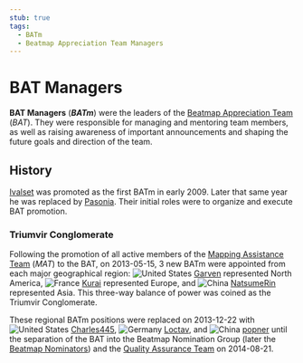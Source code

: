 ```yaml
---
stub: true
tags:
  - BATm
  - Beatmap Appreciation Team Managers
---
```


# BAT Managers

**BAT Managers** (***BATm***) were the leaders of the [Beatmap Appreciation Team](/wiki/Modding/Beatmap_Appreciation_Team) (*BAT*). They were responsible for managing and mentoring team members, as well as raising awareness of important announcements and shaping the future goals and direction of the team.

## History

[Ivalset](https://osu.ppy.sh/users/827) was promoted as the first BATm in early 2009. Later that same year he was replaced by [Pasonia](https://osu.ppy.sh/users/43345). Their initial roles were to organize and execute BAT promotion.

### Triumvir Conglomerate

Following the promotion of all active members of the [Mapping Assistance Team](/wiki/Modding/Mapping_Assistance_Team) (*MAT*) to the BAT, on 2013-05-15, 3 new BATm were appointed from each major geographical region: ![][flag_US] [Garven](https://osu.ppy.sh/users/244216) represented North America, ![][flag_FR] [Kurai](https://osu.ppy.sh/users/77089) represented Europe, and ![][flag_CN] [NatsumeRin](https://osu.ppy.sh/users/151679) represented Asia. This three-way balance of power was coined as the Triumvir Conglomerate.

These regional BATm positions were replaced on 2013-12-22 with ![][flag_US] [Charles445](https://osu.ppy.sh/users/85000), ![][flag_DE] [Loctav](https://osu.ppy.sh/users/71366), and ![][flag_CN] [popner](https://osu.ppy.sh/users/759860) until the separation of the BAT into the Beatmap Nomination Group (later the [Beatmap Nominators](/wiki/People/The_Team/Beatmap_Nominators)) and the [Quality Assurance Team](/wiki/Modding/Quality_Assurance_Team) on 2014-08-21.

[flag_CN]: /wiki/shared/flag/CN.gif "China"
[flag_DE]: /wiki/shared/flag/DE.gif "Germany"
[flag_FR]: /wiki/shared/flag/FR.gif "France"
[flag_US]: /wiki/shared/flag/US.gif "United States"
